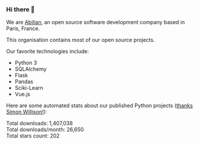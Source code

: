 ### Hi there 👋

We are [Abilian](https://abilian.com/), an open source software development company based in Paris, France.

This organisation contains most of our open source projects.

Our favorite technologies include:

- Python 3
- SQLAlchemy
- Flask
- Pandas
- Sciki-Learn
- Vue.js

Here are some automated stats about our published Python projects
([thanks Simon Willison!][sw-post]):

<!--marker-->
Total downloads: 1,407,038<br>
Total downloads/month: 26,650<br>
Total stars count: 202
<!--end-->

[sw-post]: https://simonwillison.net/2020/Jul/10/self-updating-profile-readme/